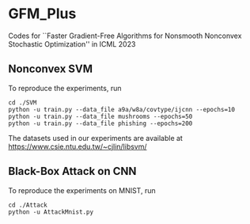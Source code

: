 # GFM_Plus

Codes for ``Faster Gradient-Free Algorithms for Nonsmooth Nonconvex Stochastic Optimization'' in ICML 2023

## Nonconvex SVM

To reproduce the experiments, run

```
cd ./SVM
python -u train.py --data_file a9a/w8a/covtype/ijcnn --epochs=10
python -u train.py --data_file mushrooms --epochs=50
python -u train.py --data_file phishing --epochs=200
```

The datasets used in our experiments are available at https://www.csie.ntu.edu.tw/~cjlin/libsvm/

## Black-Box Attack on CNN

To reproduce the experiments on MNIST, run
```
cd ./Attack
python -u AttackMnist.py
```



